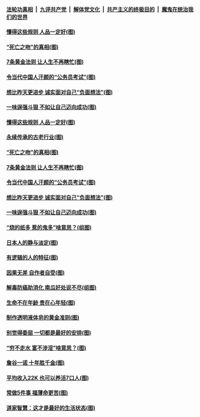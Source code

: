 ####  [法轮功真相](../../../../basic/blob/master/README.md?t=07041331) &nbsp;|&nbsp; [九评共产党](../../../../9ping.md/blob/master/README.md?t=07041331) &nbsp;|&nbsp; [解体党文化](../../../../jtdwh.md/blob/master/README.md?t=07041331)  &nbsp;|&nbsp; [共产主义的终极目的](../../../../gczydzjmd.md/blob/master/README.md?t=07041331) &nbsp;|&nbsp; [魔鬼在统治我们的世界](../../../../mgztzwmdsj.md/blob/master/README.md?t=07041331) 

#### [懂得这些规则 人品一定好(图)](../pages/p8/937490.md?t=07041331) 

#### [“死亡之吻”的真相(图)](../pages/p8/938205.md?t=07041331) 

#### [7条黄金法则 让人生不再瞎忙(图)](../pages/p8/938472.md?t=07041331) 

#### [令当代中国人汗颜的“公务员考试”(图)](../pages/p8/938246.md?t=07041331) 

#### [想比昨天更进步 诚实面对自己“负面想法”(图)](../pages/p8/938419.md?t=07041331) 

#### [一味逞强斗狠 不如让自己迈向成功(图)](../pages/p8/937701.md?t=07041331) 

#### [懂得这些规则 人品一定好(图)](../pages/p8/937490.md?t=07041331) 

#### [永续传承的古老行业(图)](../pages/p8/938548.md?t=07041331) 

#### [“死亡之吻”的真相(图)](../pages/p8/938205.md?t=07041331) 

#### [7条黄金法则 让人生不再瞎忙(图)](../pages/p8/938472.md?t=07041331) 

#### [令当代中国人汗颜的“公务员考试”(图)](../pages/p8/938246.md?t=07041331) 

#### [想比昨天更进步 诚实面对自己“负面想法”(图)](../pages/p8/938419.md?t=07041331) 

#### [一味逞强斗狠 不如让自己迈向成功(图)](../pages/p8/937701.md?t=07041331) 

#### [“烧的纸多 惹的鬼多”啥意思？(组图)](../pages/p8/938393.md?t=07041331) 

#### [日本人的静与淡定(图)](../pages/p8/936769.md?t=07041331) 

#### [有逻辑的人的特征(图)](../pages/p8/938239.md?t=07041331) 

#### [因果无差 自作者自受(图)](../pages/p8/938272.md?t=07041331) 

#### [解毒防癌助消化 南瓜好处说不尽(组图)](../pages/p8/937975.md?t=07041331) 

#### [生命不在年龄 贵在心年轻(图)](../pages/p8/937698.md?t=07041331) 

#### [制作透明液体皂的黄金准则(图)](../pages/p8/938207.md?t=07041331) 

#### [别觉得委屈 一切都是最好的安排(图)](../pages/p8/921940.md?t=07041331) 

#### [“穷不走水 富不涉淫”啥意思？(图)](../pages/p8/938176.md?t=07041331) 

#### [詹谷一诺 十年胜千金(图)](../pages/p8/937705.md?t=07041331) 

#### [平均收入22K 也可以养活7口人(图)](../pages/p8/938104.md?t=07041331) 

#### [常做5件事 福薄命更苦(图)](../pages/p8/937990.md?t=07041331) 

#### [道家智慧：这才是最好的生活状态(图)](../pages/p8/900827.md?t=07041331) 

